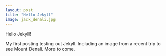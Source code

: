 ```yaml
---
layout: post
title: "Hello Jekyll"
image: jack_denali.jpg
---
```


Hello Jekyll! 

My first posting testing out Jekyll. Including an image from a recent trip to see Mount Denali. More to come.

